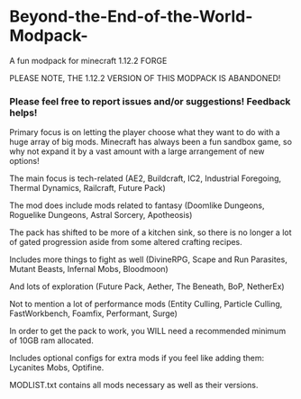 # Beyond-the-End-of-the-World-Modpack-
A fun modpack for minecraft 1.12.2 FORGE

PLEASE NOTE, THE 1.12.2 VERSION OF THIS MODPACK IS ABANDONED!

<h3>Please feel free to report issues and/or suggestions! Feedback helps!</h3>

Primary focus is on letting the player choose what they want to do with a huge array of big mods. Minecraft has always been a fun sandbox game, so why not expand it by a vast amount with a large arrangement of new options!


The main focus is tech-related (AE2, Buildcraft, IC2, Industrial Foregoing, Thermal Dynamics, Railcraft, Future Pack)

The mod does include mods related to fantasy (Doomlike Dungeons, Roguelike Dungeons, Astral Sorcery, Apotheosis)

The pack has shifted to be more of a kitchen sink, so there is no longer a lot of gated progression aside from some altered crafting recipes.

Includes more things to fight as well (DivineRPG, Scape and Run Parasites, Mutant Beasts, Infernal Mobs, Bloodmoon)

And lots of exploration (Future Pack, Aether, The Beneath, BoP, NetherEx)

Not to mention a lot of performance mods (Entity Culling, Particle Culling, FastWorkbench, Foamfix, Performant, Surge)

In order to get the pack to work, you WILL need a recommended minimum of 10GB ram allocated.

Includes optional configs for extra mods if you feel like adding them: Lycanites Mobs, Optifine.

MODLIST.txt contains all mods necessary as well as their versions. 
